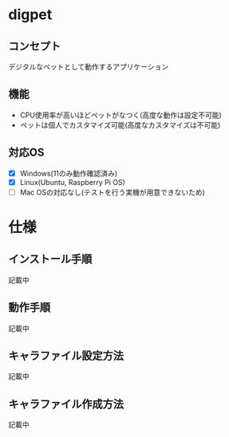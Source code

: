 # digpet
## コンセプト
デジタルなペットとして動作するアプリケーション<br>
## 機能
- CPU使用率が高いほどペットがなつく(高度な動作は設定不可能)<br>
- ペットは個人でカスタマイズ可能(高度なカスタマイズは不可能)<br>
## 対応OS
- [x] Windows(11のみ動作確認済み)
- [x] Linux(Ubuntu, Raspberry Pi OS)
- [ ] Mac OSの対応なし(テストを行う実機が用意できないため)

# 仕様
## インストール手順
記載中
## 動作手順
記載中
## キャラファイル設定方法
記載中
## キャラファイル作成方法
記載中
